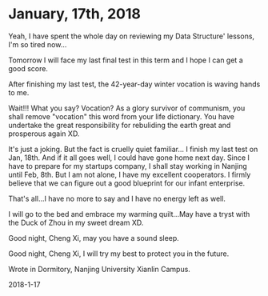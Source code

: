 # January, 17th, 2018

Yeah, I have spent the whole day on reviewing my Data Structure' lessons, I'm so tired now...

Tomorrow I will face my last final test in this term and I hope I can get a good score.

After finishing my last test, the 42-year-day winter vocation is waving hands to me.

Wait!!! What you say? Vocation? As a glory survivor of communism, you shall remove "vocation" this word from your life dictionary. You have undertake the great responsibility for rebuliding the earth great and prosperous again XD.

It's just a joking. But the fact is cruelly quiet familiar... I finish my last test on Jan, 18th. And if it all goes well, I could have gone home next day. Since I have to prepare for my startups company, I shall stay working in Nanjing until Feb, 8th. But I am not alone, I have my excellent cooperators. I firmly believe that we can figure out a good blueprint for our infant enterprise.

That's all...I have no more to say and I have no energy left as well.

I will go to the bed and embrace my warming quilt...May have a tryst with the Duck of Zhou in my sweet dream XD.

Good night, Cheng Xi, may you have a sound sleep. 

Good night, Cheng Xi, I will try my best to protect you in the future.



Wrote in Dormitory, Nanjing University Xianlin Campus.

2018-1-17





